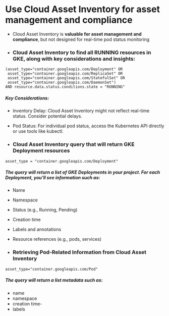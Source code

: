 # Use Cloud Asset Inventory for asset management and compliance
* Cloud Asset Inventory is **valuable for asset management and compliance**, but not designed for real-time pod status monitoring


- ### Cloud Asset Inventory to find all RUNNING resources in GKE, along with key considerations and insights:

```
(asset_type="container.googleapis.com/Deployment" OR
 asset_type="container.googleapis.com/ReplicaSet" OR
 asset_type="container.googleapis.com/StatefulSet" OR
 asset_type="container.googleapis.com/DaemonSet")
AND resource.data.status.conditions.state = "RUNNING"
```

##### Key Considerations:
 - Inventory Delay: Cloud Asset Inventory might not reflect real-time status. Consider potential delays.
 - Pod Status: For individual pod status, access the Kubernetes API directly or use tools like kubectl.

 
- ### Cloud Asset Inventory query that will return GKE Deployment resources

```
asset_type = "container.googleapis.com/Deployment"
```

##### The query will return a list of GKE Deployments in your project. For each Deployment, you'll see information such as:
 - Name
 - Namespace
 - Status (e.g., Running, Pending)
 - Creation time
 - Labels and annotations
 - Resource references (e.g., pods, services)

- ### Retrieving Pod-Related Information from Cloud Asset Inventory

```
asset_type="container.googleapis.com/Pod"
```

##### The query will return a list metadata such as:
 - name
 - namespace
 - creation time-
 - labels



